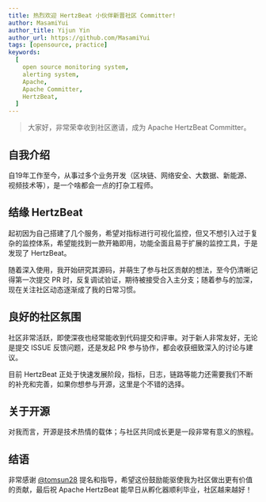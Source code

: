```yaml
---
title: 热烈欢迎 HertzBeat 小伙伴新晋社区 Committer!
author: MasamiYui
author_title: Yijun Yin
author_url: https://github.com/MasamiYui
tags: [opensource, practice]
keywords:
  [
    open source monitoring system,
    alerting system,
    Apache,
    Apache Committer,
    HertzBeat,
  ]
---
```


> 大家好，非常荣幸收到社区邀请，成为 Apache HertzBeat Committer。

## 自我介绍

自19年工作至今，从事过多个业务开发（区块链、网络安全、大数据、新能源、视频技术等），是一个啥都会一点的打杂工程师。

## 结缘 HertzBeat

起初因为自己搭建了几个服务，希望对指标进行可视化监控，但又不想引入过于复杂的监控体系，希望能找到一款开箱即用，功能全面且易于扩展的监控工具，于是发现了 HertzBeat。

随着深入使用，我开始研究其源码，并萌生了参与社区贡献的想法，至今仍清晰记得第一次提交 PR 时，反复调试验证，期待被接受合入主分支；随着参与的加深，现在关注社区动态逐渐成了我的日常习惯。

## 良好的社区氛围

社区非常活跃，即使深夜也经常能收到代码提交和评审。对于新人非常友好，无论是提交 ISSUE 反馈问题，还是发起 PR 参与协作，都会收获细致深入的讨论与建议。

目前 HertzBeat 正处于快速发展阶段，指标，日志，链路等能力还需要我们不断的补充和完善，如果你想参与开源，这里是个不错的选择。

## 关于开源

对我而言，开源是技术热情的载体；与社区共同成长更是一段非常有意义的旅程。

## 结语

非常感谢 [@tomsun28](https://github.com/tomsun28) 提名和指导，希望这份鼓励能驱使我为社区做出更有价值的贡献，最后祝 Apache HertzBeat 能早日从孵化器顺利毕业，社区越来越好！
